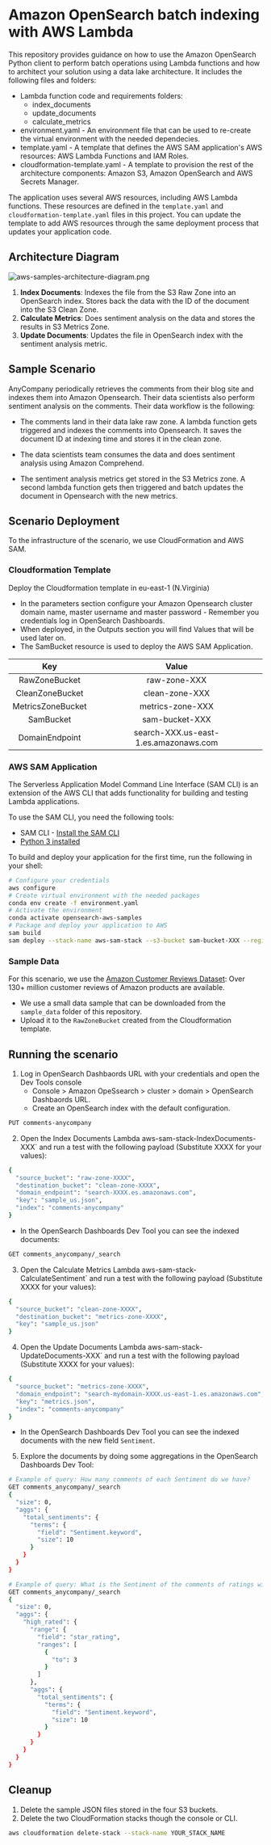 # Amazon OpenSearch batch indexing with AWS Lambda
This repository provides guidance on how to use the Amazon OpenSearch Python client to perform batch operations using Lambda functions and how to architect your solution using a data lake architecture. It includes the following files and folders:

- Lambda function code and requirements folders:
    - index_documents
    - update_documents
    - calculate_metrics
- environment.yaml - An environment file that can be used to re-create the virtual environment with the needed dependecies.
- template.yaml - A template that defines the AWS SAM application's AWS resources: AWS Lambda Functions and IAM Roles.
- cloudformation-template.yaml - A template to provision the rest of the architecture components: Amazon S3, Amazon OpenSearch and AWS Secrets Manager.

The application uses several AWS resources, including AWS Lambda functions. These resources are defined in the `template.yaml` and  `cloudformation-template.yaml` files in this project. You can update the template to add AWS resources through the same deployment process that updates your application code.

## Architecture Diagram


![aws-samples-architecture-diagram.png](aws-samples-architecture-diagram.png)

1. **Index Documents**: Indexes the file from the S3 Raw Zone into an OpenSearch index. Stores back the data with the ID of the document into the S3 Clean Zone.
2. **Calculate Metrics**: Does sentiment analysis on the data and stores the results in S3 Metrics Zone.
3. **Update Documents**: Updates the file in OpenSearch index with the sentiment analysis metric.


## Sample Scenario
AnyCompany periodically retrieves the comments from their blog site and indexes them into Amazon Opensearch. Their data scientists also perform sentiment analysis on the comments. Their data workflow is the following:

- The comments land in their data lake raw zone. A lambda function gets triggered and indexes the comments into Opensearch. It saves the document ID at indexing time and stores it in the clean zone.

- The data scientists team consumes the data and does sentiment analysis using Amazon Comprehend.

- The sentiment analysis metrics get stored in the S3 Metrics zone. A second lambda function gets then triggered and batch updates the document in Opensearch with the new metrics.


## Scenario Deployment

To the infrastructure of the scenario, we use CloudFormation and AWS SAM.

### Cloudformation Template

Deploy the Cloudformation template in eu-east-1 (N.Virginia)
- In the parameters section configure your Amazon Opensearch cluster domain name, master username and master password - Remember you credentials log in OpenSearch Dashboards.
- When deployed, in the Outputs section you will find Values that will be used later on.
- The SamBucket resource is used to deploy the AWS SAM Application.

Key  | Value
:-------------: | :-------------:
RawZoneBucket  | raw-zone-XXX
CleanZoneBucket  | clean-zone-XXX
MetricsZoneBucket  | metrics-zone-XXX
SamBucket        | sam-bucket-XXX 
DomainEndpoint  | search-XXX.us-east-1.es.amazonaws.com

### AWS SAM Application

The Serverless Application Model Command Line Interface (SAM CLI) is an extension of the AWS CLI that adds functionality for building and testing Lambda applications. 

To use the SAM CLI, you need the following tools:

* SAM CLI - [Install the SAM CLI](https://docs.aws.amazon.com/serverless-application-model/latest/developerguide/serverless-sam-cli-install.html)
* [Python 3 installed](https://www.python.org/downloads/)

To build and deploy your application for the first time, run the following in your shell:

```bash
# Configure your credentials
aws configure
# Create virtual environment with the needed packages
conda env create -f environment.yaml
# Activate the environment
conda activate opensearch-aws-samples
# Package and deploy your application to AWS
sam build
sam deploy --stack-name aws-sam-stack --s3-bucket sam-bucket-XXX --region us-east-1 --capabilities CAPABILITY_IAM
```

### Sample Data

For this scenario, we use the [Amazon Customer Reviews Dataset](https://s3.amazonaws.com/amazon-reviews-pds/readme.html): Over 130+ million customer reviews of Amazon products are available.

- We use a small data sample that can be downloaded from the `sample_data` folder of this repository.
- Upload it to the `RawZoneBucket` created from the Cloudformation template.

## Running the scenario

1. Log in OpenSearch Dashbaords URL with your credentials and open the Dev Tools console 
    - Console > Amazon OpeSsearch > cluster > domain > OpenSearch Dashbaords URL.
    - Create an OpenSearch index with the default configuration.
```bash
PUT comments-anycompany
```
2. Open the Index Documents Lambda aws-sam-stack-IndexDocuments-XXX` and run a test with the following payload (Substitute XXXX for your values):
```bash
{
  "source_bucket": "raw-zone-XXXX",
  "destination_bucket": "clean-zone-XXXX",
  "domain_endpoint": "search-XXXX.es.amazonaws.com",
  "key": "sample_us.json",
  "index": "comments-anycompany"
}
```

  -  In the OpenSearch Dashboards Dev Tool you can see the indexed documents:
```bash
GET comments_anycompany/_search
```

3. Open the Calculate Metrics Lambda aws-sam-stack-CalculateSentiment` and run a test with the following payload (Substitute XXXX for your values):
```bash
{
  "source_bucket": "clean-zone-XXXX",
  "destination_bucket": "metrics-zone-XXXX",
  "key": "sample_us.json"
}
```
4. Open the Update Documents Lambda aws-sam-stack-UpdateDocuments-XXX` and run a test with the following payload (Substitute XXXX for your values):
```bash
{
  "source_bucket": "metrics-zone-XXXX",
  "domain_endpoint": "search-mydomain-XXXX.us-east-1.es.amazonaws.com",
  "key": "metrics.json",
  "index": "comments-anycompany"
}
```
  -  In the OpenSearch Dashboards Dev Tool you can see the indexed documents with the new field `Sentiment`.
5. Explore the documents by doing some aggregations in the OpenSearch Dashboards Dev Tool:
```bash
# Example of query: How many comments of each Sentiment do we have?
GET comments_anycompany/_search
{
  "size": 0,
  "aggs": {
    "total_sentiments": {
      "terms": {
        "field": "Sentiment.keyword",
        "size": 10
      }
    }
  }
}
```

```bash
# Example of query: What is the Sentiment of the comments of ratings with less than 3 stars rating?
GET comments_anycompany/_search
{
  "size": 0,
  "aggs": {
    "high_rated": {
      "range": {
        "field": "star_rating",
        "ranges": [
          {
            "to": 3
          }
        ]
      },
      "aggs": {
        "total_sentiments": {
          "terms": {
            "field": "Sentiment.keyword",
            "size": 10
          }
        }
      }
    }
  }
}
```

## Cleanup

1. Delete the sample JSON files stored in the four S3 buckets.
2. Delete the two CloudFormation stacks though the console or CLI.
```bash
aws cloudformation delete-stack --stack-name YOUR_STACK_NAME
```
